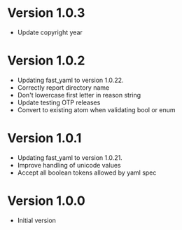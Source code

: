 # Version 1.0.3

* Update copyright year

# Version 1.0.2

* Updating fast_yaml to version 1.0.22.
* Correctly report directory name
* Don't lowercase first letter in reason string
* Update testing OTP releases
* Convert to existing atom when validating bool or enum

# Version 1.0.1

* Updating fast_yaml to version 1.0.21.
* Improve handling of unicode values
* Accept all boolean tokens allowed by yaml spec

# Version 1.0.0

* Initial version
